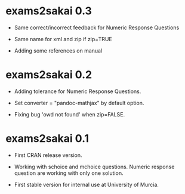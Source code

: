 # exams2sakai 0.3

* Same correct/incorrect feedback for Numeric Response Questions

* Same name for xml and zip if zip=TRUE

* Adding some references on manual

# exams2sakai 0.2

* Adding tolerance for Numeric Response Questions.

* Set converter = "pandoc-mathjax" by default option.

* Fixing bug 'owd not found' when zip=FALSE.

# exams2sakai 0.1

* First CRAN release version.

* Working with schoice and mchoice questions. Numeric response question are working with only one solution.

* First stable version for internal use at University of Murcia.